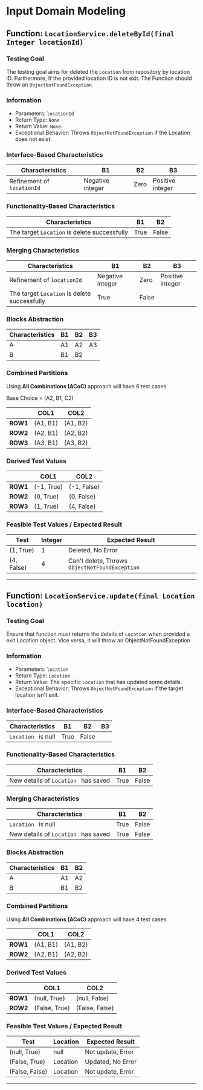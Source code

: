 # Input Domain Modeling

## Function: `LocationService.deleteById(final Integer locationId)`

### Testing Goal

The testing goal aims for deleted the `Location` from repository by location ID. Furthermore, If the provided location ID is not exit. The Function should throw an `ObjectNotFoundException`.

### Information

- Parameters: `locationId`
- Return Type: `None`
- Return Value: `None`.
- Exceptional Behavior: Throws `ObjectNotFoundException` if the Location does not exist.

### Interface-Based Characteristics

| Characteristics            | B1               | B2    | B3               |
|----------------------------|------------------|-------|------------------|
| Refinement of `locationId` | Negative integer | Zero  | Positive integer |

### Functionality-Based Characteristics

| Characteristics                               | B1   | B2    |
|-----------------------------------------------|------|-------|
| The target `Location` is  delete successfully | True | False |

### Merging Characteristics

| Characteristics                               | B1               | B2    | B3               |
|-----------------------------------------------|------------------|-------|------------------|
| Refinement of `locationId`                    | Negative integer | Zero  | Positive integer |
| The target `Location` is  delete successfully | True             | False |                  |


### Blocks Abstraction

| Characteristics | B1 | B2 | B3 |
|-----------------|----|----|----|
| A               | A1 | A2 | A3 |
| B               | B1 | B2 |    |

### Combined Partitions

Using **All Combinations (ACoC)** approach will have 6 test cases.

Base Choice = (A2, B1, C2)

|          | COL1     | COL2     |
|----------|----------|----------|
| **ROW1** | (A1, B1) | (A1, B2) |
| **ROW2** | (A2, B1) | (A2, B2) |
| **ROW3** | (A3, B1) | (A3, B2) |

### Derived Test Values

|          | COL1       | COL2        |
|----------|------------|-------------|
| **ROW1** | (-1, True) | (-1, False) |
| **ROW2** | (0, True)  | (0, False)  |
| **ROW3** | (1, True)  | (4, False)  |

### Feasible Test Values / Expected Result

| Test        | Integer | Expected Result                                | 
|-------------|---------|------------------------------------------------|
| (1, True)   | 1       | Deleted, No Error                              |
| (4, False)  | 4       | Can't delete, Throws `ObjectNotFoundException` |
---

## Function: `LocationService.update(final Location location)`

### Testing Goal

Ensure that function must returns the details of `Location` when provided a exit Location object. Vice versa, it will throw an ObjectNotFoundException

### Information

- Parameters: `location`
- Return Type: `Location`
- Return Value: The specific `Location` that has updated some details.
- Exceptional Behavior: Throws `ObjectNotFoundException` if the target location isn't exit.

### Interface-Based Characteristics

| Characteristics           | B1               | B2    | B3               |
|---------------------------|------------------|-------|------------------|
| `Location ` is null       | True             | False |                  |

### Functionality-Based Characteristics

| Characteristics                      | B1   | B2    |
|--------------------------------------|------|-------|
| New details of `Location ` has saved | True | False |

### Merging Characteristics

| Characteristics                      | B1   | B2    |
|--------------------------------------|------|-------|
| `Location ` is null                  | True | False |
| New details of `Location ` has saved | True | False |

### Blocks Abstraction

| Characteristics | B1 | B2 |
|-----------------|----|----|
| A               | A1 | A2 |
| B               | B1 | B2 |

### Combined Partitions

Using **All Combinations (ACoC)** approach will have 4 test cases.

|          | COL1     | COL2     |
|----------|----------|----------|
| **ROW1** | (A1, B1) | (A1, B2) |
| **ROW2** | (A2, B1) | (A2, B2) |

### Derived Test Values

|          | COL1          | COL2           |
|----------|---------------|----------------|
| **ROW1** | (null, True)  | (null, False)  |
| **ROW2** | (False, True) | (False, False) |

### Feasible Test Values / Expected Result

| Test           | Location | Expected Result   | 
|----------------|----------|-------------------|
| (null, True)   | null     | Not update, Error |
| (False, True)  | Location | Updated, No Error |
| (False, False) | Location | Not update, Error |

---